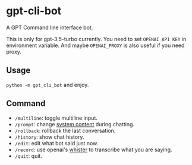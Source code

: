 # gpt-cli-bot

A GPT Command line interface bot.

This is only for gpt-3.5-turbo currently.
You need to set `OPENAI_API_KEY` in environment variable.
And maybe `OPENAI_PROXY` is also useful if you need proxy.

## Usage

`python -m gpt_cli_bot` and enjoy.

## Command

- `/multiline`: toggle multiline input.
- `/prompt`: change [system content](https://platform.openai.com/docs/guides/chat) during chatting.
- `/rollback`: rollback the last conversation.
- `/history`: show chat history.
- `/edit`: edit what bot said just now.
- `/record`: use openai's [whister](https://platform.openai.com/docs/guides/speech-to-text) to transcribe what you are saying.
- `/quit`: quit.
